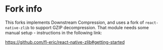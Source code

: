 # Fork info

This forks implements Downstream Compression, and uses a fork of
`react-native-zlib` to support GZIP decompression. That module needs
some manual setup - instructions in the following link:

https://github.com/fl-eric/react-native-zlib#getting-started
